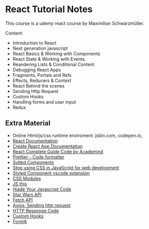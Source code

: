 # React Tutorial Notes

This course is a udemy react course by Maximilian Schwarzmüller.

Content:

- Introduction to React
- Next generation javascript
- React Basics & Working with Components
- React State & Working with Events.
- Reandering Lists & Conditional Content
- Debugging React Apps
- Fragments, Portals and Refs
- Effects, Reducers & Context
- React Behind the scenes
- Sending Http Request
- Custom Hooks
- Handling forms and user input
- Redux 

## Extra Material

- Online Html/js/css runtime enviroment: jsbin.com, codepen.io,
- [React Documentation](https://reactjs.org/docs/getting-started.html)
- [Create React App Documentation](https://create-react-app.dev/docs/documentation-intro)
- [React Complete Guide Code by Academind](https://github.com/academind/react-complete-guide-code/tree/03-react-basics-working-with-components/code)
- [Prettier - Code formatter](https://prettier.io/)
- [Sytled Components](https://styled-components.com/)
- [Stop using CSS in JavaScript for web development](https://gajus.medium.com/stop-using-css-in-javascript-for-web-development-fa32fb873dcc)
- [Styled Component vscode extension](https://marketplace.visualstudio.com/items?itemName=jpoissonnier.vscode-styled-components)
- [CSS Modules](https://create-react-app.dev/docs/adding-a-css-modules-stylesheet/)
- [JS this](https://academind.com/tutorials/this-keyword-function-references/)
- [Hiade Your Javascript Code](https://academind.com/tutorials/hide-javascript-code/)
- [Star Wars API](swapi.dev)
- [Fetch API](https://developer.mozilla.org/en-US/docs/Web/API/Fetch_API)
- [Axios: Sending http request](https://www.npmjs.com/package/axios)
- [HTTP Response Code](https://developer.mozilla.org/en-US/docs/Web/HTTP/Status)
- [Custom Hooks](https://academind.com/tutorials/reactjs-a-custom-useform-hook/)
- [Formik](https://formik.org/docs/overview)